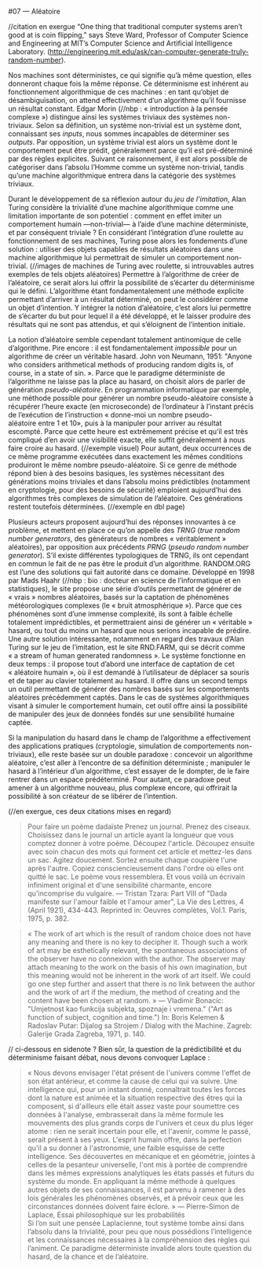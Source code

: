 #07 — Aléatoire

//citation en exergue
“One thing that traditional computer systems aren’t good at is coin flipping,” says Steve Ward, Professor of Computer Science and Engineering at MIT’s Computer Science and Artificial Intelligence Laboratory. (http://engineering.mit.edu/ask/can-computer-generate-truly-random-number).

Nos machines sont déterministes, ce qui signifie qu’à même question, elles donneront chaque fois la même réponse. Ce déterminisme est inhérent au fonctionnement algorithmique de ces machines : en tant qu’objet de désambiguïsation, on attend effectivement d’un algorithme qu’il fournisse un résultat constant.
Edgar Morin (//nbp : « introduction à la pensée complexe ») distingue ainsi les systèmes triviaux des systèmes non-triviaux. Selon sa définition, un système non-trivial est un système dont, connaissant ses *inputs*, nous sommes incapables de déterminer ses *outputs*. Par opposition, un système trivial est alors un système dont le comportement peut être prédit, généralement parce qu’il est pré-déterminé par des règles explicites. Suivant ce raisonnement, il est alors possible de catégoriser dans l’absolu l’Homme comme un système non-trivial, tandis qu’une machine algorithmique entrera dans la catégorie des systèmes triviaux.

Durant le développement de sa réflexion autour du *jeu de l’imitation*, Alan Turing considère la trivialité d’une machine algorithmique comme une limitation importante de son potentiel : comment en effet imiter un comportement humain —non-trivial— à l’aide d’une machine déterministe, et par conséquent triviale ? En considérant l’intégration d’une roulette au fonctionnement de ses machines, Turing pose alors les fondements d’une solution : utiliser des objets capables de résultats aléatoires dans une machine algorithmique lui permettrait de simuler un comportement non-trivial.
(//images de machines de Turing avec roulette, si introuvables autres exemples de tels objets aléatoires)
Permettre à l’algorithme de créer de l’aléatoire, ce serait alors lui offrir la possibilité de s’écarter du déterminisme qui le défini. L’algorithme étant fondamentalement une méthode explicite permettant d’arriver à un résultat déterminé, on peut le considérer comme un objet d’intention. Y intégrer la notion d’aléatoire, c’est alors lui permettre de s’écarter du but pour lequel il a été développé, et le laisser produire des résultats qui ne sont pas attendus, et qui s’éloignent de l’intention initiale.

La notion d’aléatoire semble cependant totalement antinomique de celle d’algorithme. Pire encore : il est fondamentalement *impossible* pour un algorithme de créer un véritable hasard. John von Neumann, 1951: "Anyone who considers arithmetical methods of producing random digits is, of course, in a state of sin. ». Parce que le paradigme déterministe de l’algorithme ne laisse pas la place au hasard, on choisit alors de parler de génération *pseudo-aléatoire*.
En programmation informatique par exemple, une méthode possible pour générer un nombre pseudo-aléatoire consiste à récupérer l’heure exacte (en microseconde) de l’ordinateur à l’instant précis de l’exécution de l’instruction « donne-moi un nombre pseudo-aléatoire entre 1 et 10», puis à la manipuler pour arriver au résultat escompté. Parce que cette heure est extrêmement précise et qu’il est très compliqué d’en avoir une visibilité exacte, elle suffit généralement à nous faire croire au hasard. (//exemple visuel)
Pour autant, deux occurrences de ce même programme exécutées dans exactement les mêmes conditions produiront le même nombre pseudo-aléatoire. Si ce genre de méthode répond bien à des besoins basiques, les systèmes nécessitant des générations moins triviales et dans l’absolu moins prédictibles (notamment en cryptologie, pour des besoins de sécurité) emploient aujourd’hui des algorithmes très complexes de simulation de l’aléatoire. Ces générations restent toutefois déterminées. (//exemple en dbl page)

Plusieurs acteurs proposent aujourd’hui des réponses innovantes à ce problème, et mettent en place ce qu’on appelle des *TRNG* (*true random number generators*, des générateurs de nombres « véritablement » aléatoires), par opposition aux précédents *PRNG* (*pseudo random number generator*). S’il existe différentes typologiques de TRNG, ils ont cependant en commun le fait de ne pas être le produit d’un algorithme.
RANDOM.ORG est l’une des solutions qui fait autorité dans ce domaine. Développé en 1998 par Mads Haahr (//nbp : bio : docteur en science de l’informatique et en statistiques), le site propose une série d’outils permettant de générer de « vrais » nombres aléatoires, basés sur la captation de phénomènes météorologiques complexes (le « bruit atmosphérique »). Parce que ces phénomènes sont d’une immense complexité, ils sont à faible échelle totalement imprédictibles, et permettraient ainsi de générer un « véritable » hasard, ou tout du moins un hasard que nous serions incapable de prédire.
Une autre solution intéressante, notamment en regard des travaux d’Alan Turing sur le jeu de l’imitation, est le site RND.FARM, qui se décrit comme « a stream of human generated randomness ». Le système fonctionne en deux temps : il propose tout d’abord une interface de captation de cet « aléatoire humain », où il est demandé à l’utilisateur de déplacer sa souris et de taper au clavier totalement au hasard. Il offre dans un second temps un outil permettant de générer des nombres basés sur les comportements aléatoires précédemment captés. Dans le cas de systèmes algorithmiques visant à simuler le comportement humain, cet outil offre ainsi la possibilité de manipuler des jeux de données fondés sur une sensibilité humaine captée.

Si la manipulation du hasard dans le champ de l’algorithme a effectivement des applications pratiques (cryptologie, simulation de comportements non-triviaux), elle reste basée sur un double paradoxe : concevoir un algorithme aléatoire, c’est aller à l’encontre de sa définition déterministe ; manipuler le hasard à l’intérieur d’un algorithme, c’est essayer de le dompter, de le faire rentrer dans un espace prédéterminé. Pour autant, ce paradoxe peut amener à un algorithme nouveau, plus complexe encore, qui offrirait la possibilité à son créateur de se libérer de l’intention.

(//en exergue, ces deux citations mises en regard)
> Pour faire un poème dadaïste
> Prenez un journal.
> Prenez des ciseaux.
> Choisissez dans le journal un article ayant la longueur que vous comptez donner à votre poème.
> Découpez l'article.
> Découpez ensuite avec soin chacun des mots qui forment cet article et mettez-les dans un sac.
> Agitez doucement.
> Sortez ensuite chaque coupière l'une après l'autre.
> Copiez consciencieusement dans l'ordre où elles ont quitté le sac.
> Le poème vous ressemblera.
> Et vous voilà un écrivain infiniment original et d'une sensibilité charmante, encore qu'incomprise du vulgaire.
— Tristan Tzara: Part VIII of "Dada manifeste sur l'amour faible et l'amour amer",  La Vie des Lettres, 4 (April 1921), 434-443. Reprinted in: Oeuvres complètes, Vol.1. Paris, 1975, p. 382.

> « The work of art which is the result of random choice does not have any meaning and there is no key to decipher it. Though such a work of art may be esthetically relevant, the spontaneous associations of the observer have no connexion with the author. The observer may attach meaning to the work on the basis of his own imagination, but this meaning would not be inherent in the work of art itself. We could go one step further and assert that there is no link between the author and the work of art if the medium, the method of creating and the content have been chosen at random. » — Vladimir Bonacic: "Umjetnost kao funkcija subjekta, spoznaje i vremena." ("Art as function of subject, cognition and time.") In: Boris Kelemen & Radoslav Putar: Dijalog sa Strojem / Dialog with the Machine. Zagreb: Galerije Grada Zagreba, 1971, p. 140.


// ci-dessous en sidenote ?
Bien sûr, la question de la prédictibilité et du déterminisme faisant débat, nous devons convoquer Laplace : 
> « Nous devons envisager l'état présent de l'univers comme l'effet de son état antérieur, et comme la cause de celui qui va suivre. Une intelligence qui, pour un instant donné, connaîtrait toutes les forces dont la nature est animée et la situation respective des êtres qui la composent, si d'ailleurs elle était assez vaste pour soumettre ces données à l'analyse, embrasserait dans la même formule les mouvements des plus grands corps de l'univers et ceux du plus léger atome : rien ne serait incertain pour elle, et l'avenir, comme le passé, serait présent à ses yeux. L'esprit humain offre, dans la perfection qu'il a su donner à l'astronomie, une faible esquisse de cette intelligence. Ses découvertes en mécanique et en géométrie, jointes à celles de la pesanteur universelle, l'ont mis à portée de comprendre dans les mêmes expressions analytiques les états passés et futurs du système du monde. En appliquant la même méthode à quelques autres objets de ses connaissances, il est parvenu à ramener à des lois générales les phénomènes observés, et à prévoir ceux que les circonstances données doivent faire éclore. » — Pierre-Simon de Laplace, Essai philosophique sur les probabilités  
Si l’on suit une pensée Laplacienne, tout système tombe ainsi dans l’absolu dans la trivialité, pour peu que nous possédions l’intelligence et les connaissances nécessaires à la compréhension des règles qui l’animent. Ce paradigme déterministe invalide alors toute question du hasard, de la chance et de l’aléatoire.



